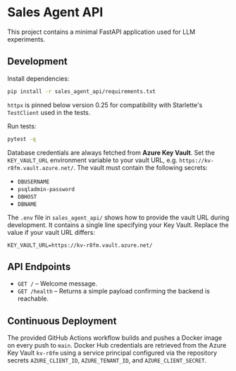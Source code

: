 # Sales Agent API

This project contains a minimal FastAPI application used for LLM experiments.

## Development

Install dependencies:

```bash
pip install -r sales_agent_api/requirements.txt
```

`httpx` is pinned below version 0.25 for compatibility with Starlette's
`TestClient` used in the tests.

Run tests:

```bash
pytest -q
```

Database credentials are always fetched from **Azure Key Vault**. Set the
`KEY_VAULT_URL` environment variable to your vault URL, e.g.
`https://kv-r8fm.vault.azure.net/`. The vault must
contain the following secrets:

- `DBUSERNAME`
- `psqladmin-password`
- `DBHOST`
- `DBNAME`

The `.env` file in `sales_agent_api/` shows how to provide the vault URL during
development. It contains a single line specifying your Key Vault. Replace the
value if your vault URL differs:

```dotenv
KEY_VAULT_URL=https://kv-r8fm.vault.azure.net/
```

## API Endpoints

- `GET /` – Welcome message.
- `GET /health` – Returns a simple payload confirming the backend is reachable.

## Continuous Deployment

The provided GitHub Actions workflow builds and pushes a Docker image on every
push to `main`. Docker Hub credentials are retrieved from the Azure Key Vault
`kv-r8fm` using a service principal configured via the repository secrets
`AZURE_CLIENT_ID`, `AZURE_TENANT_ID`, and `AZURE_CLIENT_SECRET`.
